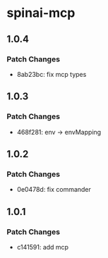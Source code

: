 # spinai-mcp

## 1.0.4

### Patch Changes

- 8ab23bc: fix mcp types

## 1.0.3

### Patch Changes

- 468f281: env -> envMapping

## 1.0.2

### Patch Changes

- 0e0478d: fix commander

## 1.0.1

### Patch Changes

- c141591: add mcp
